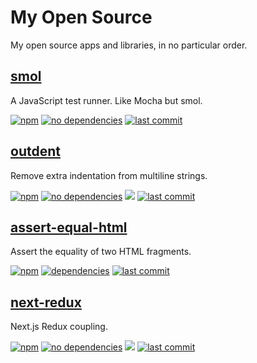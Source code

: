 My Open Source
===

My open source apps and libraries, in no particular order.


[smol][smol]
---

A JavaScript test runner. Like Mocha but smol.

[![npm][smol-npm-badge]][smol-npm-url]
[![no dependencies][smol-dependencies-badge]][smol-dependencies-url]
[![last commit][smol-last-commit]][smol]

[smol]: https://github.com/mvasilkov/smol
[smol-npm-badge]: https://img.shields.io/npm/v/smoltest.svg?style=flat
[smol-npm-url]: https://www.npmjs.com/package/smoltest
[smol-dependencies-badge]: https://img.shields.io/david/mvasilkov/smol?style=flat
[smol-dependencies-url]: https://www.npmjs.com/package/smoltest?activeTab=dependencies
[smol-last-commit]: https://img.shields.io/github/last-commit/mvasilkov/smol?style=flat


[outdent][outdent]
---

Remove extra indentation from multiline strings.

[![npm][outdent-npm-badge]][outdent-npm-url]
[![no dependencies][outdent-dependencies-badge]][outdent-dependencies-url]
[![][outdent-size-badge]][outdent-npm-url]
[![last commit][outdent-last-commit]][outdent]

[outdent]: https://github.com/mvasilkov/outdent
[outdent-npm-badge]: https://img.shields.io/npm/v/@mvasilkov/outdent.svg?style=flat
[outdent-npm-url]: https://www.npmjs.com/package/@mvasilkov/outdent
[outdent-dependencies-badge]: https://img.shields.io/david/mvasilkov/outdent?style=flat
[outdent-dependencies-url]: https://www.npmjs.com/package/@mvasilkov/outdent?activeTab=dependencies
[outdent-size-badge]: https://img.shields.io/github/size/mvasilkov/outdent/javascript/outdent.js.svg?style=flat
[outdent-last-commit]: https://img.shields.io/github/last-commit/mvasilkov/outdent?style=flat


[assert-equal-html][assert-equal-html]
---

Assert the equality of two HTML fragments.

[![npm][assert-equal-npm-badge]][assert-equal-npm-url]
[![dependencies][assert-equal-dependencies-badge]][assert-equal-dependencies-url]
[![last commit][assert-equal-last-commit]][assert-equal-html]

[assert-equal-html]: https://github.com/mvasilkov/assert-equal-html
[assert-equal-npm-badge]: https://img.shields.io/npm/v/assert-equal-html.svg?style=flat
[assert-equal-npm-url]: https://www.npmjs.com/package/assert-equal-html
[assert-equal-dependencies-badge]: https://img.shields.io/david/mvasilkov/assert-equal-html?style=flat
[assert-equal-dependencies-url]: https://www.npmjs.com/package/assert-equal-html?activeTab=dependencies
[assert-equal-last-commit]: https://img.shields.io/github/last-commit/mvasilkov/assert-equal-html?style=flat


[next-redux][next-redux]
---

Next.js Redux coupling.

[![npm][next-redux-npm-badge]][next-redux-npm-url]
[![no dependencies][next-redux-dependencies-badge]][next-redux-dependencies-url]
[![][next-redux-size-badge]][next-redux-npm-url]
[![last commit][next-redux-last-commit]][next-redux]

[next-redux]: https://github.com/mvasilkov/next-redux
[next-redux-npm-badge]: https://img.shields.io/npm/v/next-redux.svg?style=flat
[next-redux-npm-url]: https://www.npmjs.com/package/next-redux
[next-redux-dependencies-badge]: https://img.shields.io/david/mvasilkov/next-redux?style=flat
[next-redux-dependencies-url]: https://www.npmjs.com/package/next-redux?activeTab=dependencies
[next-redux-size-badge]: https://img.shields.io/github/size/mvasilkov/next-redux/app.js.svg?style=flat
[next-redux-last-commit]: https://img.shields.io/github/last-commit/mvasilkov/next-redux?style=flat

